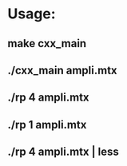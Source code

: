 # Usage:
## make cxx_main 
## ./cxx_main ampli.mtx
## ./rp 4 ampli.mtx
## ./rp 1 ampli.mtx
## ./rp 4 ampli.mtx | less
